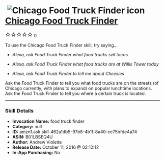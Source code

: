 # &nbsp;<img src="skill_icon" alt="Chicago Food Truck Finder icon" width="36"> [Chicago Food Truck Finder](http://alexa.amazon.com/#skills/amzn1.ask.skill.462a1db5-97b8-4b1f-8a40-ce75bfde4a74)
![0 stars](../../images/ic_star_border_black_18dp_1x.png)![0 stars](../../images/ic_star_border_black_18dp_1x.png)![0 stars](../../images/ic_star_border_black_18dp_1x.png)![0 stars](../../images/ic_star_border_black_18dp_1x.png)![0 stars](../../images/ic_star_border_black_18dp_1x.png) 0

To use the Chicago Food Truck Finder skill, try saying...

* *Alexa, ask Food Truck Finder what food trucks sell tacos*

* *Alexa, ask Food Truck Finder what food trucks are at Willis Tower today*

* *Alexa, ask Food Truck Finder to tell me about Cheesies*

Ask the Food Truck Finder to tell you what food trucks are on the streets (of Chicago currently, with plans to expand) on popular lunchtime locations.  Ask the Food Truck Finder to tell you where a certain truck is located.

***

### Skill Details

* **Invocation Name:** food truck finder
* **Category:** null
* **ID:** amzn1.ask.skill.462a1db5-97b8-4b1f-8a40-ce75bfde4a74
* **ASIN:** B01LBSEQ4U
* **Author:** Andrew Violette
* **Release Date:** October 11, 2016 @ 02:12:12
* **In-App Purchasing:** No
